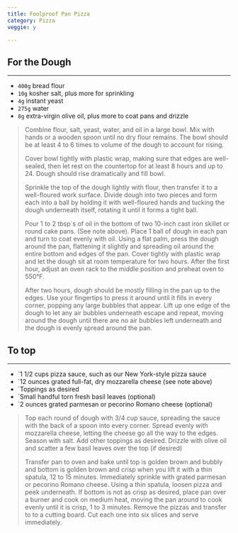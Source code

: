 ```yaml
---
title: Foolproof Pan Pizza 
category: Pizza
veggie: y

--- 
```


## For the Dough 

---

* `400g` bread flour
* `10g` kosher salt, plus more for sprinkling
* `4g` instant yeast
* `275g` water
* `8g` extra-virgin olive oil, plus more to coat pans and drizzle

> Combine flour, salt, yeast, water, and oil in a large bowl. Mix with hands or a wooden spoon until no dry flour remains. The bowl should be at least 4 to 6 times to volume of the dough to account for rising.
>
> Cover bowl tightly with plastic wrap, making sure that edges are well-sealed, then let rest on the countertop for at least 8 hours and up to 24. Dough should rise dramatically and fill bowl.
>
> Sprinkle the top of the dough lightly with flour, then transfer it to a well-floured work surface. Divide dough into two pieces and form each into a ball by holding it with well-floured hands and tucking the dough underneath itself, rotating it until it forms a tight ball.
>
> Pour 1 to 2 tbsp`s of oil in the bottom of two 10-inch cast iron skillet or round cake pans. (See note above). Place 1 ball of dough in each pan and turn to coat evenly with oil. Using a flat palm, press the dough around the pan, flattening it slightly and spreading oil around the entire bottom and edges of the pan. Cover tightly with plastic wrap and let the dough sit at room temperature for two hours. After the first hour, adjust an oven rack to the middle position and preheat oven to 550°F.
>
> After two hours, dough should be mostly filling in the pan up to the edges. Use your fingertips to press it around until it fills in every corner, popping any large bubbles that appear. Lift up one edge of the dough to let any air bubbles underneath escape and repeat, moving around the dough until there are no air bubbles left underneath and the dough is evenly spread around the pan.

## To top 

---

* `1 1/2 cups pizza sauce, such as our New York-style pizza sauce
* `12 ounces grated full-fat, dry mozzarella cheese (see note above)
* `Toppings as desired
* `Small handful torn fresh basil leaves (optional)
* `2 ounces grated parmesan or pecorino Romano cheese (optional)
 
> Top each round of dough with 3/4 cup sauce, spreading the sauce with the back of a spoon into every corner. Spread evenly with mozzarella cheese, letting the cheese go all the way to the edges. Season with salt. Add other toppings as desired. Drizzle with olive oil and scatter a few basil leaves over the top (if desired)
>
> Transfer pan to oven and bake until top is golden brown and bubbly and bottom is golden brown and crisp when you lift it with a thin spatula, 12 to 15 minutes. Immediately sprinkle with grated parmesan or pecorino Romano cheese. Using a thin spatula, loosen pizza and peek underneath. If bottom is not as crisp as desired, place pan over a burner and cook on medium heat, moving the pan around to cook evenly until it is crisp, 1 to 3 minutes. Remove the pizzas and transfer to to a cutting board. Cut each one into six slices and serve immediately.
